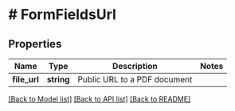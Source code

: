 # # FormFieldsUrl

## Properties

Name | Type | Description | Notes
------------ | ------------- | ------------- | -------------
**file_url** | **string** | Public URL to a PDF document |

[[Back to Model list]](../../README.md#models) [[Back to API list]](../../README.md#endpoints) [[Back to README]](../../README.md)

